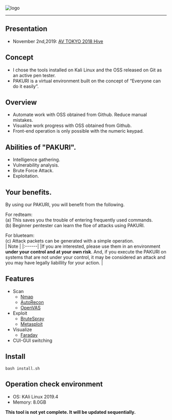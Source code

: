 
![logo](https://user-images.githubusercontent.com/16553787/70399114-c4db9c80-1a64-11ea-8d8e-5cf2f4f43ee0.png)

---

## Presentation
* November 2nd,2019: [AV TOKYO 2018 Hive](http://ja.avtokyo.org/avtokyo2019/event)

## Concept
* I chose the tools installed on Kali Linux and the OSS released on Git as an active pen tester.
* PAKURI is a virtual environment built on the concept of “Everyone can do it easily”.

## Overview
* Automate work with OSS obtained from Github. Reduce manual mistakes.
* Visualize work progress with OSS obtained from Github.
* Front-end operation is only possible with the numeric keypad.

## Abilities of "PAKURI".
- Intelligence gathering.
- Vulnerability analysis.
- Brute Force Attack.
- Exploitation.

## Your benefits.
By using our PAKURI, you will benefit from the following.  

For redteam:  
  (a) This saves you the trouble of entering frequently used commands.  
  (b) Beginner pentester can learn the floe of attacks using PAKURI.

For blueteam:  
  (c) Attack packets can be generated with a simple operation.  
| Note |
|:------|
|If you are interested, please use them in an environment **under your control and at your own risk**. And, if you execute the PAKURI on systems that are not under your control, it may be considered an attack and you may have legally liabillity for your action. |


## Features
- Scan
  - [Nmap](https://tools.kali.org/information-gathering/nmap)
  - [AutoRecon](https://github.com/Tib3rius/AutoRecon.git)
  - [OpenVAS](https://tools.kali.org/vulnerability-analysis/openvas)
- Exploit
  - [BruteSpray](https://tools.kali.org/password-attacks/brutespray)
  - [Metasploit](https://tools.kali.org/exploitation-tools/metasploit-framework)
- Visualize
  - [Faraday](https://github.com/infobyte/faraday.git)
- CUI-GUI switching

## Install
`bash install.sh`  

## Operation check environment
- OS: KAli Linux 2019.4
- Memory: 8.0GB


**This tool is not yet complete. It will be updated sequentially.**

